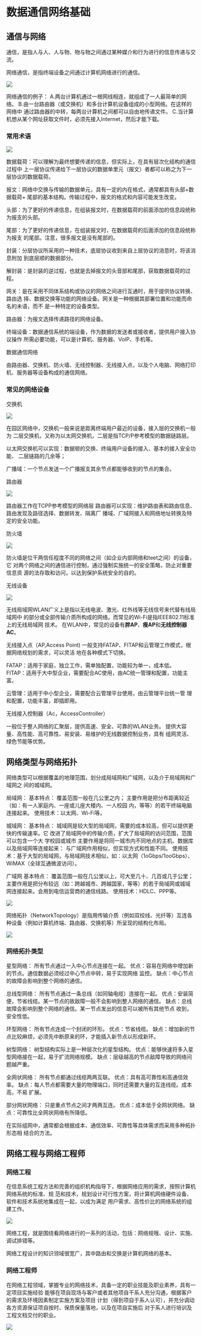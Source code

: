# 数据通信网络基础



## 通信与网络

通信，是指人与人、人与物、物与物之间通过某种媒介和行为进行的信息传递与交流。

网络通信，是指终端设备之间通过计算机网络进行的通信。



![](..\images\20240218162025.png)



网络通信的例子：
A.两台计算机通过一根网线相连，就组成了一人最简单的网络。
B.由一台路由器（或交换机）和多台计算机设备组成的小型网络。在这样的网络中
通过路由器的中转，每两台计算机之间都可以自由地传递文件。
C.当计算机想从某个网址获取文件时，必须先接入Internet，然后才能下载。



### 常用术语

![](..\images\20240218162159.png)





数据载荷：可以理解为最终想要传递的信息，但实际上，在具有层次化结构的通信过程中
上一层协议传递给下一层协议的数据单里元（报文）者都可以称之为下一层协议的数据载荷。

报文：网络中交换与传输的数据单元，具有一定的内在格式，通常都具有头部+数据载荷+
尾部的基本结构。传输过程中，报文的格式和内容可能发生改变。

头部：为了更好的传递信息，在组装报文时，在数据载荷的前面添加的信息段统称为报支的头部。

尾部：为了更好的传递信息，在组装报文时，在数据载荷的后面添加的信息段统称为报支
的尾部。注意，很多报文是没有尾部的。

封装：分层协议所采用的一种技术，底层协议收到来自上层协议的消息时，将该消息附加
到底层顺的数据部分。

解封装：是封装的逆过程，也就是去掉报文的头音部和尾部，获取数据载荷的过程。

网关：是在采用不同体系结构或协议的网络之间进行互通时，用于提供协议转换、路由选
择、数据交换等功能的网络设备。网关是一种根据其部署位置和功能而命名的未语，而不
是一种特定的设备类型。

路由器：为报文选择传递路径的网络设备。

终端设备：数据通信系统的端设备，作为数据的发送者或接收者，提供用户接入协议操作
所需必要功能，可以是计算机、服务器、VoIP、手机等。



数据通信网络

由路由器、交换机、防火墙、无线控制器、无线接入点，以及个人电脑、网络打印机、服务器等设备构成的通信网络。



### 常见的网络设备

交换机

![](..\images\20240218162951.png)

在园区网络中，交换机一般来说是距离终端用户最近的设备，接入层的交换机一般为
二层交换机，又称为以太网交换机，二层是指TCP/P参考模型的数据链路层。

以太网交换机可以实现：数据顿的交换、终端用户设备的接入、基本的接入安全功能、
二层链路的几余等；

广播域：一个节点发送一个广播报支其余节点都能够收到的节点的集合。





路由器

![](..\images\20240218163133.png)

路由器工作在TCPP参考模型的网络层
路由器可以实现：维护路由表和路由信息、路由发现及路径选择、数据转发、隔离厂
播域、广域网接入和网络地址转换及特定的安全功能。



防火墙

![](..\images\20240218163337.png)

防火墙是位干两信任程度不同的网络之间（如企业内部网络和teet之间）的设备，它
对两个网络之间的通信进行控制，通过强制实施统一的安全策略，防止对重要信息资
源的法存取和访问，以达到保护系统安全的自的。



无线设备

![](..\images\20240218163435.png)



无线局域网WLAN广义上是指以无线电波、激光、红外线等无线信号来代替有线局域网中
的部分或全部传输介质所构成的网络。而常见的Wi-Fi是指IEEE802.11标准上的无线局域网
技术。
在WLAN中，常见的设备有**胖AP**、**瘦AP**和**无线控制器AC**。



无线接入点（AP,Access Point)
一般支持FATAP、FITAP和云管理工作模式，根据网络规划的需求，可以灵活
地在各种模式下切换。

FATAP：适用于家庭，独立工作，需单独配置，功能较为单一，成本低。
FITAP：适用于大中型企业，需要配合AC使用，由AC统一管理和配置，功能主
富。

云管理：适用于中小型企业，需要配合云管理平台使用，由云管理平台统一管
理和配置，功能丰富，即插即用。



无线接入控制器（Ac，AccessController）

一般位于整人网络的汇聚层，提供高速、安全、可靠的WLAN业务。
提供大容量、高性能、高可靠性、易安装、易维护的无线数据控制业务，具有
组网灵活、绿色节能等优势。



## 网络类型与网络拓扑

网络类型可以根据覆盖的地理范围，划分成局域网和广域网，以及介于局域网和广域网之
间的城域网。



局域网：
基本特点：
  覆盖范围一般在几公里之内；
  主要作用是把分布距离较近（如：有一人家庭内、一座或儿座大楼内、一人校园
内，等等）的若干终端电脑连接起来。
使用技术：以太网、Wi-Fi等。

城域网：
基本特点：
  城域网是较大型的局域网，需要的成本较高，但可以提供更快的传输速率。它
改进了局域网中的传输介质，扩大了局域网的访问范围，范围可以包含一个大
学校园或城市
  主要作用是将同一城市内不同地点的主机、数据库以及局域网等连接起来：
  与广域网作用相似，但实现方式和性能不同。
使用技术：基于大型的局域网，与局域网技术相似，如：以太网（1oGbps/1ooGbps）、
WiMAX（全球互通微波访问）。



广域网
基本特点：
  覆盖范围一般在几公里以上，可大至几十、几百或几于公里；
  主要作用是把分布较远（如：跨越城市、跨越国家，等等）的若于局域网或城域
网连接起来。会用到电信运营商的通信线路。
使用技术：HDLC、PPP等。

![](..\images\20240218163913.png)





网络拓扑（NetworkTopology）是指用传输介质（例如双绞线、光纤等）互连各种设备（例如计算机终端、路由器、交换机等）所呈现的结构化布局。

![](..\images\20240218164045.png)



### 网络拓扑类型

星型网络：
所有节点通过一入中心节点连接在一起。
优点：容易在网络中增加新的节点。通信数据必须经过中心节点中转，易于实现网络
监控。
缺点：中心节点的故障会影响到整个网络的通信。

总线型网络：
所有节点通过一条总线（如同轴电缆）连接在一起。
优点：安装简便，节省线缆。某一节点的故敌障一般不会影响到整人网络的通信。
缺点：总线故障会影响到整个网络的通信。某一节点发出的信息可以被所有其他节点
收到，安全性低。

环型网络：
所有节点连成一个封闭的环形。
优点：节省线缆。
缺点：增加新的节点比较麻烦，必须先中断原来的环，才能插入新节点以形成新环。

树型网络：
树型结构实际上是一种层次化的星型结构。
优点：能够快速将多入星型网络接在一起，易于扩流网络规模。
缺点：层级越高的节点敌障导致的网络问题越严重。



全网状网络：
所有节点都通过线缆两两互联。
优点：具有高可靠性和高通信效率。
缺点：每人节点都需要大量的物理端口，同时还需要大量的互连线缆。成本高，不易
扩展。

部分网状网络：
只是重点节点之间才两两互连。
优点：成本低于全网状网络。
缺点：可靠性比全网状网络有所降低。

在实际组网中，通常都会根据成本、通信效率、可靠性等具体需求而采用多种拓扑形态相
结合的方法。





## 网络工程与网络工程师



### 网络工程

在信息系统工程方法和完善的组织机构指导下，根据网络应用的需求，按照计算机网络系统的标准、规
范和技术，规划设计可行性方案，将计算机网络硬件设备、软件和技术系统地集成在一起，以成为满足
用户需求、高性价比的网络系统的组建工作。

![](..\images\20240218164404.png)

网络工程，就是围绕看网络进行的一系列的活动，包括：网络规哦、设计、实施、调试排错等。

网络工程设计的知识领域很宽广，其中路由和交换是计算机网络的基本。



### 网络工程师

在网络工程领域，掌握专业的网络技术，具备一定的职业技能及职业素养，具有一定项目实施经验
能够在项自现场与客户或者其他项自干系人充分沟通，根据客户的需求及环境因素制定实施方案及项目
计划（得到项自于系人认可），并充分调动各方资源保证项自按时、保质保量落地，以及在项自实施后
对于系人进行培训及工程文档交付的职业。

![](..\images\20240218164603.png)